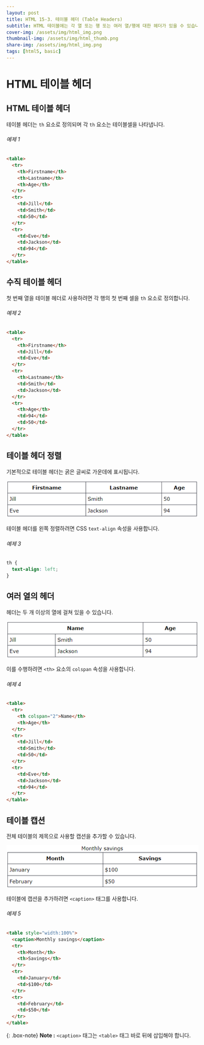 ```yaml
---
layout: post
title: HTML 15-3. 테이블 헤더 (Table Headers)
subtitle: HTML 테이블에는 각 열 또는 행 또는 여러 열/행에 대한 헤더가 있을 수 있습니다.
cover-img: /assets/img/html_img.png
thumbnail-img: /assets/img/html_thumb.png
share-img: /assets/img/html_img.png
tags: [html5, basic]
---
```


# HTML 테이블 헤더

## HTML 테이블 헤더

테이블 헤더는 ```th``` 요소로 정의되며 각 ```th``` 요소는 테이블셀을 나타냅니다.

###### 예제 1

```html
<table>
  <tr>
    <th>Firstname</th>
    <th>Lastname</th>
    <th>Age</th>
  </tr>
  <tr>
    <td>Jill</td>
    <td>Smith</td>
    <td>50</td>
  </tr>
  <tr>
    <td>Eve</td>
    <td>Jackson</td>
    <td>94</td>
  </tr>
</table>
```

## 수직 테이블 헤더

첫 번째 열을 테이블 헤더로 사용하려면 각 행의 첫 번째 셀을 ```th``` 요소로 정의합니다.

###### 예제 2

```html
<table>
  <tr>
    <th>Firstname</th>
    <td>Jill</td>
    <td>Eve</td>
  </tr>
  <tr>
    <th>Lastname</th>
    <td>Smith</td>
    <td>Jackson</td>
  </tr>
  <tr>
    <th>Age</th>
    <td>94</td>
    <td>50</td>
  </tr>
</table>
```

## 테이블 헤더 정렬

기본적으로 테이블 헤더는 굵은 글씨로 가운데에 표시됩니다.

![html_table_headers_01](https://github.com/devJiraynor/devJiraynor.github.io/blob/master/assets/img/html/html_table_headers_01.PNG?raw=true)

테이블 헤더를 왼쪽 정렬하려면 CSS ```text-align``` 속성을 사용합니다.

###### 예제 3

```css
th {
  text-align: left;
}
```

## 여러 열의 헤더

헤더는 두 개 이상의 열에 걸쳐 있을 수 있습니다.

![html_table_headers_02](https://github.com/devJiraynor/devJiraynor.github.io/blob/master/assets/img/html/html_table_headers_02.PNG?raw=true)

이를 수행하려면 ```<th>``` 요소의 ```colspan``` 속성을 사용합니다.

###### 예제 4

```html
<table>
  <tr>
    <th colspan="2">Name</th>
    <th>Age</th>
  </tr>
  <tr>
    <td>Jill</td>
    <td>Smith</td>
    <td>50</td>
  </tr>
  <tr>
    <td>Eve</td>
    <td>Jackson</td>
    <td>94</td>
  </tr>
</table>
```

## 테이블 캡션

전체 테이블의 제목으로 사용할 캡션을 추가할 수 있습니다.

![html_table_headers_03](https://github.com/devJiraynor/devJiraynor.github.io/blob/master/assets/img/html/html_table_headers_03.PNG?raw=true)

테이블에 캡션을 추가하려면 ```<caption>``` 태그를 사용합니다.

###### 예제 5

```html
<table style="width:100%">
  <caption>Monthly savings</caption>
  <tr>
    <th>Month</th>
    <th>Savings</th>
  </tr>
  <tr>
    <td>January</td>
    <td>$100</td>
  </tr>
  <tr>
    <td>February</td>
    <td>$50</td>
  </tr>
</table>
```

{: .box-note}
**Note :** ```<caption>``` 태그는 ```<table>``` 태그 바로 뒤에 삽입해야 합니다.
